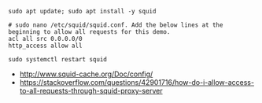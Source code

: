 ```
sudo apt update; sudo apt install -y squid

# sudo nano /etc/squid/squid.conf. Add the below lines at the beginning to allow all requests for this demo.
acl all src 0.0.0.0/0
http_access allow all

sudo systemctl restart squid
```

- http://www.squid-cache.org/Doc/config/
- https://stackoverflow.com/questions/42901716/how-do-i-allow-access-to-all-requests-through-squid-proxy-server
